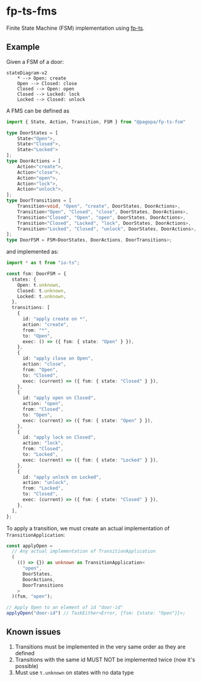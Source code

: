 # fp-ts-fms

Finite State Machine (FSM) implementation using [fp-ts](https://github.com/gcanti/fp-ts).

## Example
Given a FSM of a door:

```mermaid
stateDiagram-v2
    * --> Open: create
    Open --> Closed: close
    Closed --> Open: open
    Closed --> Locked: lock
    Locked --> Closed: unlock
```

A FMS can be defined as

```ts
import { State, Action, Transition, FSM } from "@pagopa/fp-ts-fsm"

type DoorStates = [
    State<"Open">,
    State<"Closed">,
    State<"Locked">
];
type DoorActions = [
    Action<"create">,
    Action<"close">,
    Action<"open">,
    Action<"lock">,
    Action<"unlock">,
];
type DoorTransitions = [
    Transition<void, "Open", "create", DoorStates, DoorActions>,
    Transition<"Open", "Closed", "close", DoorStates, DoorActions>,
    Transition<"Closed", "Open", "open", DoorStates, DoorActions>,
    Transition<"Closed", "Locked", "lock", DoorStates, DoorActions>,
    Transition<"Locked", "Closed", "unlock", DoorStates, DoorActions>,
];
type DoorFSM = FSM<DoorStates, DoorActions, DoorTransitions>;
```

and implemented as:
```ts
import * as t from "io-ts";

const fsm: DoorFSM = {
  states: {
    Open: t.unknown,
    Closed: t.unknown,
    Locked: t.unknown,
  },
  transitions: [
    {
      id: "apply create on *",
      action: "create",
      from: "*",
      to: "Open",
      exec: () => ({ fsm: { state: "Open" } }),
    },
    {
      id: "apply close on Open",
      action: "close",
      from: "Open",
      to: "Closed",
      exec: (current) => ({ fsm: { state: "Closed" } }),
    },
    {
      id: "apply open on Closed",
      action: "open",
      from: "Closed",
      to: "Open",
      exec: (current) => ({ fsm: { state: "Open" } }),
    },
    {
      id: "apply lock on Closed",
      action: "lock",
      from: "Closed",
      to: "Locked",
      exec: (current) => ({ fsm: { state: "Locked" } }),
    },
    {
      id: "apply unlock on Locked",
      action: "unlock",
      from: "Locked",
      to: "Closed",
      exec: (current) => ({ fsm: { state: "Closed" } }),
    },
  ],
};
```

To apply a transition, we must create an actual implementation of `TransitionApplication`:
```ts
const applyOpen =
  // Any actual implementation of TransitionApplication
  (
    (() => {}) as unknown as TransitionApplication<
      "open",
      DoorStates,
      DoorActions,
      DoorTransitions
    >
  )(fsm, "open");

// Apply Open to an element of id "door-id"
applyOpen("door-id") // TaskEither<Error, {fsm: {state: "Open"}}>;
```

## Known issues
1. Transitions must be implemented in the very same order as they are defined
1. Transitions with the same id MUST NOT be implemented twice (now it's possible)
1. Must use `t.unknown` on states with no data type
